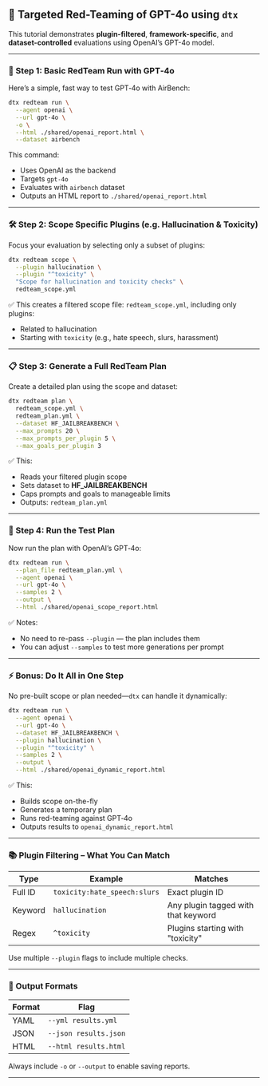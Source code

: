 ## 🧪  Targeted Red-Teaming of GPT-4o using `dtx`

This tutorial demonstrates **plugin-filtered**, **framework-specific**, and **dataset-controlled** evaluations using OpenAI’s GPT-4o model.

---

### 🔧 Step 1: Basic RedTeam Run with GPT‑4o

Here’s a simple, fast way to test GPT‑4o with AirBench:

```bash
dtx redteam run \
  --agent openai \
  --url gpt-4o \
  -o \
  --html ./shared/openai_report.html \
  --dataset airbench
```

This command:

* Uses OpenAI as the backend
* Targets `gpt-4o`
* Evaluates with `airbench` dataset
* Outputs an HTML report to `./shared/openai_report.html`

---

### 🛠 Step 2: Scope Specific Plugins (e.g. Hallucination & Toxicity)

Focus your evaluation by selecting only a subset of plugins:

```bash
dtx redteam scope \
  --plugin hallucination \
  --plugin "^toxicity" \
  "Scope for hallucination and toxicity checks" \
  redteam_scope.yml
```

✅ This creates a filtered scope file: `redteam_scope.yml`, including only plugins:

* Related to hallucination
* Starting with `toxicity` (e.g., hate speech, slurs, harassment)

---

### 📋 Step 3: Generate a Full RedTeam Plan

Create a detailed plan using the scope and dataset:

```bash
dtx redteam plan \
  redteam_scope.yml \
  redteam_plan.yml \
  --dataset HF_JAILBREAKBENCH \
  --max_prompts 20 \
  --max_prompts_per_plugin 5 \
  --max_goals_per_plugin 3
```

✅ This:

* Reads your filtered plugin scope
* Sets dataset to **HF\_JAILBREAKBENCH**
* Caps prompts and goals to manageable limits
* Outputs: `redteam_plan.yml`

---

### 🚀 Step 4: Run the Test Plan

Now run the plan with OpenAI’s GPT‑4o:

```bash
dtx redteam run \
  --plan_file redteam_plan.yml \
  --agent openai \
  --url gpt-4o \
  --samples 2 \
  --output \
  --html ./shared/openai_scope_report.html
```

✅ Notes:

* No need to re-pass `--plugin` — the plan includes them
* You can adjust `--samples` to test more generations per prompt

---

### ⚡ Bonus: Do It All in One Step

No pre-built scope or plan needed—`dtx` can handle it dynamically:

```bash
dtx redteam run \
  --agent openai \
  --url gpt-4o \
  --dataset HF_JAILBREAKBENCH \
  --plugin hallucination \
  --plugin "^toxicity" \
  --samples 2 \
  --output \
  --html ./shared/openai_dynamic_report.html
```

✅ This:

* Builds scope on-the-fly
* Generates a temporary plan
* Runs red-teaming against GPT‑4o
* Outputs results to `openai_dynamic_report.html`

---

### 📚 Plugin Filtering – What You Can Match

| Type    | Example                      | Matches                             |
| ------- | ---------------------------- | ----------------------------------- |
| Full ID | `toxicity:hate_speech:slurs` | Exact plugin ID                     |
| Keyword | `hallucination`              | Any plugin tagged with that keyword |
| Regex   | `^toxicity`                  | Plugins starting with "toxicity"    |

Use multiple `--plugin` flags to include multiple checks.

---

### 📁 Output Formats

| Format | Flag                  |
| ------ | --------------------- |
| YAML   | `--yml results.yml`   |
| JSON   | `--json results.json` |
| HTML   | `--html results.html` |

Always include `-o` or `--output` to enable saving reports.

---
